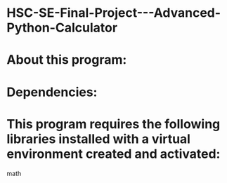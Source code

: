 # HSC-SE-Final-Project---Advanced-Python-Calculator

# About this program:

# Dependencies:
# This program requires the following libraries installed with a virtual environment created and activated:
math
